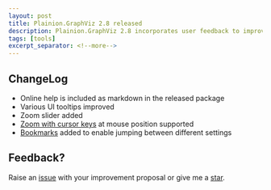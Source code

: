 ```yaml
---
layout: post
title: Plainion.GraphViz 2.8 released
description: Plainion.GraphViz 2.8 incorporates user feedback to improve browsing of graphs
tags: [tools]
excerpt_separator: <!--more-->
---
```


## ChangeLog

- Online help is included as markdown in the released package
- Various UI tooltips improved
- Zoom slider added
- [Zoom with cursor keys](http://plainionist.github.io/Plainion.GraphViz/Basics.html) at mouse position supported
- [Bookmarks](http://plainionist.github.io/Plainion.GraphViz/Bookmarks.html) added to enable jumping between different settings

<!--more-->

## Feedback?

Raise an [issue](https://github.com/plainionist/Plainion.GraphViz/issues) with your improvement proposal 
or give me a [star](https://github.com/plainionist/Plainion.GraphViz).



